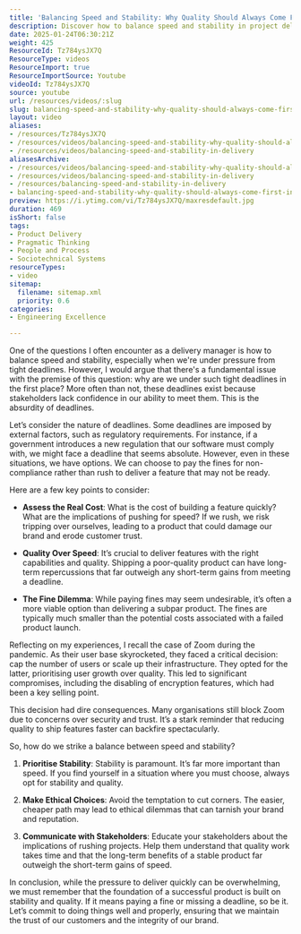 ```yaml
---
title: 'Balancing Speed and Stability: Why Quality Should Always Come First in Delivery Management'
description: Discover how to balance speed and stability in project delivery. Learn why prioritising quality over tight deadlines is essential for long-term success.
date: 2025-01-24T06:30:21Z
weight: 425
ResourceId: Tz784ysJX7Q
ResourceType: videos
ResourceImport: true
ResourceImportSource: Youtube
videoId: Tz784ysJX7Q
source: youtube
url: /resources/videos/:slug
slug: balancing-speed-and-stability-why-quality-should-always-come-first-in-delivery-management
layout: video
aliases:
- /resources/Tz784ysJX7Q
- /resources/videos/balancing-speed-and-stability-why-quality-should-always-come-first-in-delivery-management
- /resources/videos/balancing-speed-and-stability-in-delivery
aliasesArchive:
- /resources/videos/balancing-speed-and-stability-why-quality-should-always-come-first-in-delivery-management
- /resources/videos/balancing-speed-and-stability-in-delivery
- /resources/balancing-speed-and-stability-in-delivery
- balancing-speed-and-stability-why-quality-should-always-come-first-in-delivery-management
preview: https://i.ytimg.com/vi/Tz784ysJX7Q/maxresdefault.jpg
duration: 469
isShort: false
tags:
- Product Delivery
- Pragmatic Thinking
- People and Process
- Sociotechnical Systems
resourceTypes:
- video
sitemap:
  filename: sitemap.xml
  priority: 0.6
categories:
- Engineering Excellence

---
```

One of the questions I often encounter as a delivery manager is how to balance speed and stability, especially when we're under pressure from tight deadlines. However, I would argue that there's a fundamental issue with the premise of this question: why are we under such tight deadlines in the first place? More often than not, these deadlines exist because stakeholders lack confidence in our ability to meet them. This is the absurdity of deadlines.

Let’s consider the nature of deadlines. Some deadlines are imposed by external factors, such as regulatory requirements. For instance, if a government introduces a new regulation that our software must comply with, we might face a deadline that seems absolute. However, even in these situations, we have options. We can choose to pay the fines for non-compliance rather than rush to deliver a feature that may not be ready. 

Here are a few key points to consider:

- **Assess the Real Cost**: What is the cost of building a feature quickly? What are the implications of pushing for speed? If we rush, we risk tripping over ourselves, leading to a product that could damage our brand and erode customer trust. 

- **Quality Over Speed**: It’s crucial to deliver features with the right capabilities and quality. Shipping a poor-quality product can have long-term repercussions that far outweigh any short-term gains from meeting a deadline. 

- **The Fine Dilemma**: While paying fines may seem undesirable, it’s often a more viable option than delivering a subpar product. The fines are typically much smaller than the potential costs associated with a failed product launch.

Reflecting on my experiences, I recall the case of Zoom during the pandemic. As their user base skyrocketed, they faced a critical decision: cap the number of users or scale up their infrastructure. They opted for the latter, prioritising user growth over quality. This led to significant compromises, including the disabling of encryption features, which had been a key selling point. 

This decision had dire consequences. Many organisations still block Zoom due to concerns over security and trust. It’s a stark reminder that reducing quality to ship features faster can backfire spectacularly. 

So, how do we strike a balance between speed and stability? 

1. **Prioritise Stability**: Stability is paramount. It’s far more important than speed. If you find yourself in a situation where you must choose, always opt for stability and quality.

2. **Make Ethical Choices**: Avoid the temptation to cut corners. The easier, cheaper path may lead to ethical dilemmas that can tarnish your brand and reputation.

3. **Communicate with Stakeholders**: Educate your stakeholders about the implications of rushing projects. Help them understand that quality work takes time and that the long-term benefits of a stable product far outweigh the short-term gains of speed.

In conclusion, while the pressure to deliver quickly can be overwhelming, we must remember that the foundation of a successful product is built on stability and quality. If it means paying a fine or missing a deadline, so be it. Let’s commit to doing things well and properly, ensuring that we maintain the trust of our customers and the integrity of our brand.
